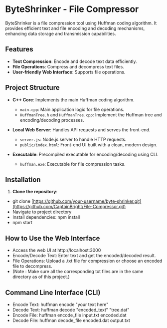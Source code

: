 # ByteShrinker - File Compressor

ByteShrinker is a file compression tool using Huffman coding algorithm. It provides efficient text and file encoding and decoding mechanisms, enhancing data storage and transmission capabilities.

## Features

- **Text Compression**: Encode and decode text data efficiently.
- **File Operations**: Compress and decompress text files.
- **User-friendly Web Interface**: Supports file operations.

## Project Structure

- **C++ Core**: Implements the main Huffman coding algorithm.
  - `main.cpp`: Main application logic for file operations.
  - `HuffmanTree.h` and `HuffmanTree.cpp`: Implement the Huffman tree and encoding/decoding processes.

- **Local Web Server**: Handles API requests and serves the front-end.
  - `server.js`: Node.js server to handle HTTP requests.
  - `public/index.html`: Front-end UI built with a clean, modern design.

- **Executable**: Precompiled executable for encoding/decoding using CLI.
  - `huffman.exe`: Executable for file compression tasks.

## Installation

1. **Clone the repository**:
  
  - git clone [https://github.com/your-username/byte-shrinker.git](https://github.com/CaptainBright/File-Compressor.git)
  - Navigate to project directory
  - Install dependencies: npm install
  - npm start

## How to Use the Web Interface

-  Access the web UI at http://localhost:3000
-  Encode/Decode Text: Enter text and get the encoded/decoded result.
-  File Operations: Upload a .txt file for compression or choose an encoded file to decompress.
-  (Note : Make sure all the corresponding txt files are in the same directory as of this project.)

## Command Line Interface (CLI)

-  Encode Text:   huffman encode "your text here"
-  Decode Text:   huffman decode "encoded_text" "tree.dat"
-  Encode File:   huffman encode_file input.txt encoded.dat
-  Decode File:   huffman decode_file encoded.dat output.txt
